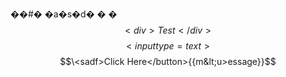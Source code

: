 ��#� �a�s�d�
�
�$$<div>Test</div>{}$$
$$<input type=text>{}$$
$$\<sadf>Click Here</button>{{m&lt;u>essage}}$$
